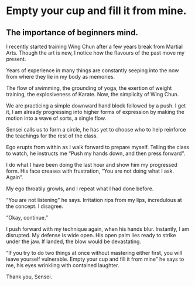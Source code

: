 # Empty your cup and fill it from mine.
## The importance of beginners mind.

I recently started training Wing Chun after a few years break from Martial Arts. Though the art is new, I notice how the flavours of the past move my present.

Years of experience in many things are constantly seeping into the now from where they lie in my body as memories.

The flow of swimming, the grounding of yoga, the exertion of weight training, the explosiveness of Karate. Now, the simplicity of Wing Chun.

We are practicing a simple downward hand block followed by a push. I get it, I am already progressing into higher forms of expression by making the motion into a wave of sorts, a single flow.

Sensei calls us to form a circle, he has yet to choose who to help reinforce the teachings for the rest of the class.

Ego erupts from within as I walk forward to prepare myself. Telling the class to watch, he instructs me “Push my hands down, and then press forward”.

I do what I have been doing the last hour and show him my progressed form. His face creases with frustration, “You are not doing what I ask. Again”.

My ego throatily growls, and I repeat what I had done before.

“You are not listening” he says. Irritation rips from my lips, incredulous at the concept. I disagree.

“Okay, continue.”

I push forward with my technique again, when his hands blur. Instantly, I am disrupted. My defense is wide open. His open palm lies ready to strike under the jaw. If landed, the blow would be devastating.

“If you try to do two things at once without mastering either first, you will leave yourself vulnerable. Empty your cup and fill it from mine” he says to me, his eyes wrinkling with contained laughter.

Thank you, Sensei.